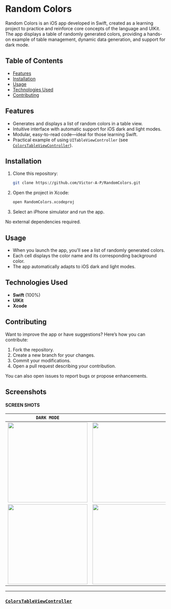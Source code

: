 # Random Colors

Random Colors is an iOS app developed in Swift, created as a learning project to practice and reinforce core concepts of the language and UIKit. The app displays a table of randomly generated colors, providing a hands-on example of table management, dynamic data generation, and support for dark mode.

## Table of Contents

- [Features](#features)
- [Installation](#installation)
- [Usage](#usage)
- [Technologies Used](#technologies-used)
- [Contributing](#contributing)

## Features

- Generates and displays a list of random colors in a table view.
- Intuitive interface with automatic support for iOS dark and light modes.
- Modular, easy-to-read code—ideal for those learning Swift.
- Practical example of using `UITableViewController` (see [`ColorsTableViewController`](RandomColors/ColorsTableViewController.swift)).

## Installation

1. Clone this repository:
   ```bash
   git clone https://github.com/Victor-A-P/RandomColors.git
   ```
2. Open the project in Xcode:
   ```bash
   open RandomColors.xcodeproj
   ```
3. Select an iPhone simulator and run the app.

No external dependencies required.

## Usage

- When you launch the app, you'll see a list of randomly generated colors.
- Each cell displays the color name and its corresponding background color.
- The app automatically adapts to iOS dark and light modes.

## Technologies Used

- **Swift** (100%)
- **UIKit**
- **Xcode**

## Contributing

Want to improve the app or have suggestions? Here’s how you can contribute:

1. Fork the repository.
2. Create a new branch for your changes.
3. Commit your modifications.
4. Open a pull request describing your contribution.

You can also open issues to report bugs or propose enhancements.


## Screenshots



#### SCREEN SHOTS
|```DARK MODE```|<!-- --> |
|:------:|:-------:|
|<img src="https://github.com/user-attachments/assets/fb2fbc88-15ca-405f-9a17-aac2b00ca4db" height="250px"> | <img src="https://github.com/user-attachments/assets/aab6d914-1f93-4e1d-93a0-171da11d6cf5" height="250px"> |
| <img src="https://github.com/user-attachments/assets/eb73ed57-ab0f-476f-8233-e3496846e056" height="250px"> | <img src="https://github.com/user-attachments/assets/574c9eb8-9968-42c4-b026-87a916e47552" height="250px"> |


------------------------------------------------------------------------------------------------------


### [```ColorsTableViewController```](./RandomColors/ColorsTableViewController.swift)
